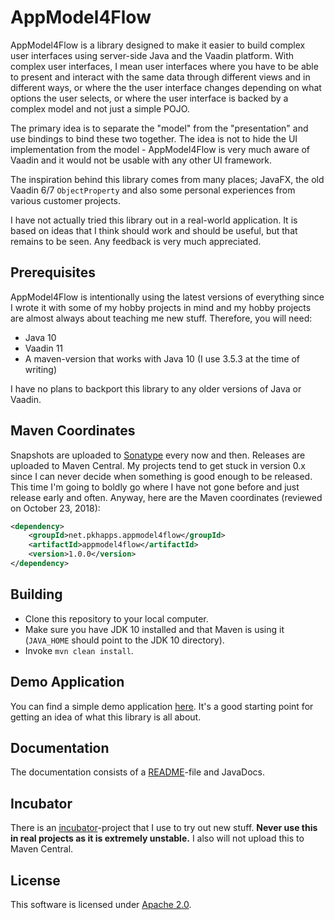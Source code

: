 AppModel4Flow
=============

AppModel4Flow is a library designed to make it easier to build complex user interfaces using server-side Java and the
Vaadin platform. With complex user interfaces, I mean user interfaces where you have to be able to present and interact 
with the same data through different views and in different ways, or where the the user interface changes depending
on what options the user selects, or where the user interface is backed by a complex model and not just a simple POJO.

The primary idea is to separate the "model" from the "presentation" and use bindings to bind these two
together. The idea is not to hide the UI implementation from the model - AppModel4Flow is very much aware of Vaadin and 
it would not be usable with any other UI framework.

The inspiration behind this library comes from many places; JavaFX, the old Vaadin 6/7 `ObjectProperty` and also some
personal experiences from various customer projects.

I have not actually tried this library out in a real-world application. It is based on ideas that I think should work 
and should be useful, but that remains to be seen. Any feedback is very much appreciated.

## Prerequisites

AppModel4Flow is intentionally using the latest versions of everything since I wrote it with some of my hobby projects
in mind and my hobby projects are almost always about teaching me new stuff. Therefore, you will need:

* Java 10
* Vaadin 11
* A maven-version that works with Java 10 (I use 3.5.3 at the time of writing)

I have no plans to backport this library to any older versions of Java or Vaadin.

## Maven Coordinates

Snapshots are uploaded to [Sonatype](https://oss.sonatype.org/content/repositories/snapshots) every now and then.
Releases are uploaded to Maven Central. My projects tend to get stuck in version 0.x since I can never decide when
something is good enough to be released. This time I'm going to boldly go where I have not gone before and just release
early and often. Anyway, here are the Maven coordinates (reviewed on October 23, 2018):

```xml
<dependency>
    <groupId>net.pkhapps.appmodel4flow</groupId>
    <artifactId>appmodel4flow</artifactId>
    <version>1.0.0</version>
</dependency>
```

## Building

* Clone this repository to your local computer.
* Make sure you have JDK 10 installed and that Maven is using it (`JAVA_HOME` should point to the JDK 10 directory).
* Invoke `mvn clean install`.

## Demo Application

You can find a simple demo application [here](appmodel4flow-demo). It's a good starting point for getting an idea of
what this library is all about.

## Documentation

The documentation consists of a [README](appmodel4flow/README.md)-file and JavaDocs.

## Incubator

There is an [incubator](appmodel4flow-incubator)-project that I use to try out new stuff. **Never use this in real 
projects as it is extremely unstable.** I also will not upload this to Maven Central.

## License

This software is licensed under [Apache 2.0](LICENSE-2.0.txt).
